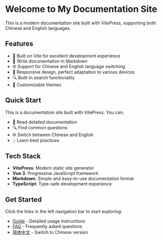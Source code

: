 
# Welcome to My Documentation Site

This is a modern documentation site built with VitePress, supporting both Chinese and English languages.

## Features

- 🚀 Built on Vite for excellent development experience
- 📝 Write documentation in Markdown
- 🌐 Support for Chinese and English language switching
- 📱 Responsive design, perfect adaptation to various devices
- 🔍 Built-in search functionality
- 🎨 Customizable themes

## Quick Start

This is a documentation site built with VitePress. You can:

- 📖 Read detailed documentation
- 🔍 Find common questions
- 🌐 Switch between Chinese and English
- 💡 Learn best practices

## Tech Stack

- **VitePress**: Modern static site generator
- **Vue 3**: Progressive JavaScript framework
- **Markdown**: Simple and easy-to-use documentation format
- **TypeScript**: Type-safe development experience

## Get Started

Click the links in the left navigation bar to start exploring:

- [Guide](/en/guide) - Detailed usage instructions
- [FAQ](/en/faq) - Frequently asked questions
- [简体中文](/zh/) - Switch to Chinese version
